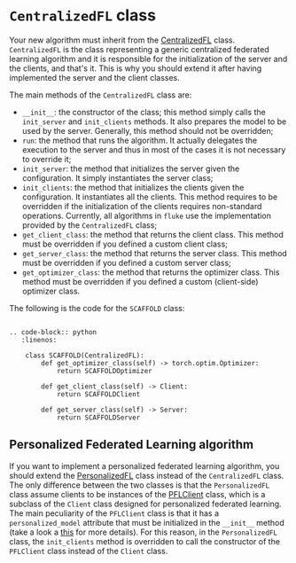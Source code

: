 # ``CentralizedFL`` class

Your new algorithm must inherit from the [CentralizedFL](../fluke.algorithms.md) class.
`CentralizedFL` is the class representing a generic centralized federated learning algorithm and it is responsible
for the initialization of the server and the clients, and that's it. 
This is why you should extend it after having implemented the server and the client classes.

The main methods of the `CentralizedFL` class are:

- `__init__`: the constructor of the class; this method simply calls the `init_server` and `init_clients` methods. It also prepares the model to be used by the server. Generally, this method should not be overridden;
- `run`: the method that runs the algorithm. It actually delegates the execution to the server and thus
  in most of the cases it is not necessary to override it;
- `init_server`: the method that initializes the server given the configuration. It simply instantiates the server class;
- `init_clients`: the method that initializes the clients given the configuration. It instantiates all the clients. This method requires to be overridden if 
  the initialization of the clients requires non-standard operations. Currently, all algorithms in `fluke` use the implementation provided by the `CentralizedFL` class;
- `get_client_class`: the method that returns the client class. This method must be overridden if you defined a custom client class;
- `get_server_class`: the method that returns the server class. This method must be overridden if you defined a custom server class;
- `get_optimizer_class`: the method that returns the optimizer class. This method must be overridden if you defined a custom (client-side) optimizer class.

The following is the code for the `SCAFFOLD` class:

```{eval-rst}

.. code-block:: python
   :linenos:

    class SCAFFOLD(CentralizedFL):
        def get_optimizer_class(self) -> torch.optim.Optimizer:
            return SCAFFOLDOptimizer

        def get_client_class(self) -> Client:
            return SCAFFOLDClient

        def get_server_class(self) -> Server:
            return SCAFFOLDServer

```

## Personalized Federated Learning algorithm

If you want to implement a personalized federated learning algorithm, you should extend the [PersonalizedFL](../fluke.algorithms.md) class instead of the `CentralizedFL` class. The only difference between the two classes is that the `PersonalizedFL` class assume clients to be instances of the [PFLClient](../fluke.client.md) class, which is a subclass of the `Client` class designed for personalized federated learning. The main peculiarity of the `PFLClient` class is that it has a `personalized_model` attribute that must be initialized in the `__init__` method (take a look a [this](def_client.md) for more details). For this reason, in the `PersonalizedFL` class, the `init_clients` method is overridden to call the constructor of the `PFLClient` class instead of the `Client` class.